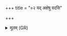 +++
title = "०२ यद् अक्षेषु वदसि"

+++
<details><summary>मूलम् (GR)</summary>

यद् अक्षेषु वदसि यत् समित्यां  
यद् वा धने अनृतं वित्तकाम्या ।  
समानं तन्तुं सह संवसानौ  
तस्मिन् सर्वं शमलं सादयाथः ॥
</details>